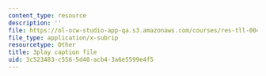 ```yaml
---
content_type: resource
description: ''
file: https://ol-ocw-studio-app-qa.s3.amazonaws.com/courses/res-tll-004-stem-concept-videos-fall-2013/3c523483c5565d40acb43a6e5599e4f5_X8DlaW83HJc.vtt
file_type: application/x-subrip
resourcetype: Other
title: 3play caption file
uid: 3c523483-c556-5d40-acb4-3a6e5599e4f5
---
```

